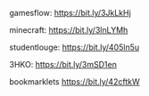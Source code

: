 
gamesflow:    https://bit.ly/3JkLkHj

minecraft:    https://bit.ly/3lnLYMh

studentlouge: https://bit.ly/405ln5u

3HKO:         https://bit.ly/3mSD1en

bookmarklets  https://bit.ly/42cftkW







